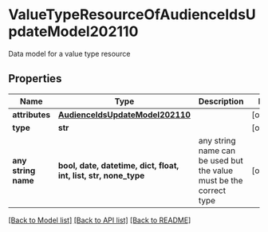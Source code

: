 # ValueTypeResourceOfAudienceIdsUpdateModel202110

Data model for a value type resource

## Properties
Name | Type | Description | Notes
------------ | ------------- | ------------- | -------------
**attributes** | [**AudienceIdsUpdateModel202110**](AudienceIdsUpdateModel202110.md) |  | [optional] 
**type** | **str** |  | [optional] 
**any string name** | **bool, date, datetime, dict, float, int, list, str, none_type** | any string name can be used but the value must be the correct type | [optional]

[[Back to Model list]](../README.md#documentation-for-models) [[Back to API list]](../README.md#documentation-for-api-endpoints) [[Back to README]](../README.md)


